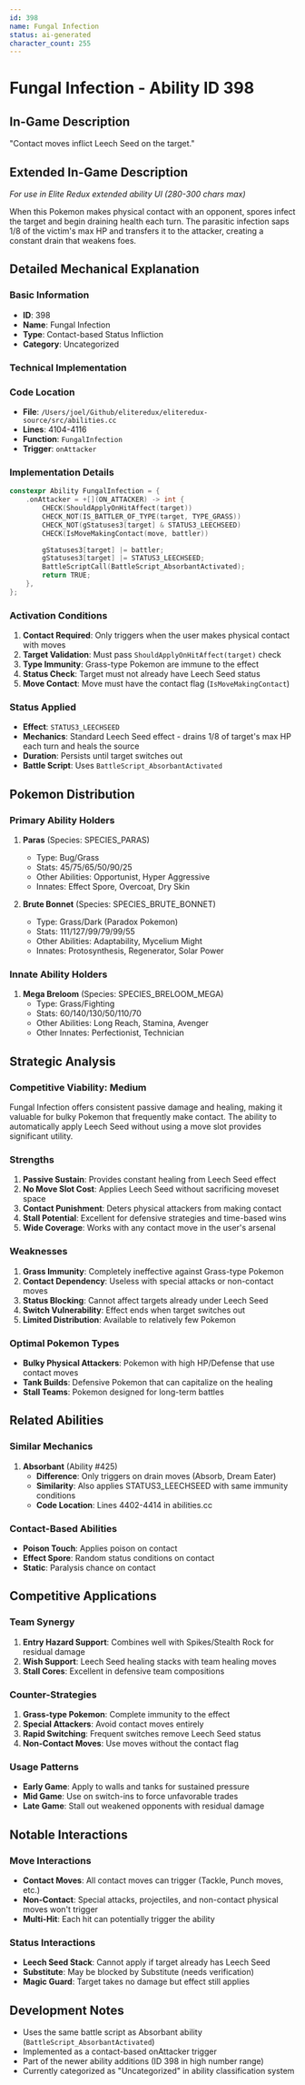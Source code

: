 ```yaml
---
id: 398
name: Fungal Infection
status: ai-generated
character_count: 255
---
```


# Fungal Infection - Ability ID 398

## In-Game Description
"Contact moves inflict Leech Seed on the target."

## Extended In-Game Description
*For use in Elite Redux extended ability UI (280-300 chars max)*

When this Pokemon makes physical contact with an opponent, spores infect the target and begin draining health each turn. The parasitic infection saps 1/8 of the victim's max HP and transfers it to the attacker, creating a constant drain that weakens foes.

## Detailed Mechanical Explanation

### Basic Information
- **ID**: 398
- **Name**: Fungal Infection
- **Type**: Contact-based Status Infliction
- **Category**: Uncategorized

### Technical Implementation

### Code Location
- **File**: `/Users/joel/Github/eliteredux/eliteredux-source/src/abilities.cc`
- **Lines**: 4104-4116
- **Function**: `FungalInfection`
- **Trigger**: `onAttacker`

### Implementation Details
```cpp
constexpr Ability FungalInfection = {
    .onAttacker = +[](ON_ATTACKER) -> int {
        CHECK(ShouldApplyOnHitAffect(target))
        CHECK_NOT(IS_BATTLER_OF_TYPE(target, TYPE_GRASS))
        CHECK_NOT(gStatuses3[target] & STATUS3_LEECHSEED)
        CHECK(IsMoveMakingContact(move, battler))

        gStatuses3[target] |= battler;
        gStatuses3[target] |= STATUS3_LEECHSEED;
        BattleScriptCall(BattleScript_AbsorbantActivated);
        return TRUE;
    },
};
```

### Activation Conditions
1. **Contact Required**: Only triggers when the user makes physical contact with moves
2. **Target Validation**: Must pass `ShouldApplyOnHitAffect(target)` check
3. **Type Immunity**: Grass-type Pokemon are immune to the effect
4. **Status Check**: Target must not already have Leech Seed status
5. **Move Contact**: Move must have the contact flag (`IsMoveMakingContact`)

### Status Applied
- **Effect**: `STATUS3_LEECHSEED`
- **Mechanics**: Standard Leech Seed effect - drains 1/8 of target's max HP each turn and heals the source
- **Duration**: Persists until target switches out
- **Battle Script**: Uses `BattleScript_AbsorbantActivated`

## Pokemon Distribution

### Primary Ability Holders
1. **Paras** (Species: SPECIES_PARAS)
   - Type: Bug/Grass
   - Stats: 45/75/65/50/90/25
   - Other Abilities: Opportunist, Hyper Aggressive
   - Innates: Effect Spore, Overcoat, Dry Skin

2. **Brute Bonnet** (Species: SPECIES_BRUTE_BONNET)
   - Type: Grass/Dark (Paradox Pokemon)
   - Stats: 111/127/99/79/99/55
   - Other Abilities: Adaptability, Mycelium Might
   - Innates: Protosynthesis, Regenerator, Solar Power

### Innate Ability Holders
1. **Mega Breloom** (Species: SPECIES_BRELOOM_MEGA)
   - Type: Grass/Fighting
   - Stats: 60/140/130/50/110/70
   - Other Abilities: Long Reach, Stamina, Avenger
   - Other Innates: Perfectionist, Technician

## Strategic Analysis

### Competitive Viability: Medium
Fungal Infection offers consistent passive damage and healing, making it valuable for bulky Pokemon that frequently make contact. The ability to automatically apply Leech Seed without using a move slot provides significant utility.

### Strengths
1. **Passive Sustain**: Provides constant healing from Leech Seed effect
2. **No Move Slot Cost**: Applies Leech Seed without sacrificing moveset space
3. **Contact Punishment**: Deters physical attackers from making contact
4. **Stall Potential**: Excellent for defensive strategies and time-based wins
5. **Wide Coverage**: Works with any contact move in the user's arsenal

### Weaknesses
1. **Grass Immunity**: Completely ineffective against Grass-type Pokemon
2. **Contact Dependency**: Useless with special attacks or non-contact moves
3. **Status Blocking**: Cannot affect targets already under Leech Seed
4. **Switch Vulnerability**: Effect ends when target switches out
5. **Limited Distribution**: Available to relatively few Pokemon

### Optimal Pokemon Types
- **Bulky Physical Attackers**: Pokemon with high HP/Defense that use contact moves
- **Tank Builds**: Defensive Pokemon that can capitalize on the healing
- **Stall Teams**: Pokemon designed for long-term battles

## Related Abilities

### Similar Mechanics
1. **Absorbant** (Ability #425)
   - **Difference**: Only triggers on drain moves (Absorb, Dream Eater)
   - **Similarity**: Also applies STATUS3_LEECHSEED with same immunity conditions
   - **Code Location**: Lines 4402-4414 in abilities.cc

### Contact-Based Abilities
- **Poison Touch**: Applies poison on contact
- **Effect Spore**: Random status conditions on contact
- **Static**: Paralysis chance on contact

## Competitive Applications

### Team Synergy
1. **Entry Hazard Support**: Combines well with Spikes/Stealth Rock for residual damage
2. **Wish Support**: Leech Seed healing stacks with team healing moves
3. **Stall Cores**: Excellent in defensive team compositions

### Counter-Strategies
1. **Grass-type Pokemon**: Complete immunity to the effect
2. **Special Attackers**: Avoid contact moves entirely
3. **Rapid Switching**: Frequent switches remove Leech Seed status
4. **Non-Contact Moves**: Use moves without the contact flag

### Usage Patterns
- **Early Game**: Apply to walls and tanks for sustained pressure
- **Mid Game**: Use on switch-ins to force unfavorable trades
- **Late Game**: Stall out weakened opponents with residual damage

## Notable Interactions

### Move Interactions
- **Contact Moves**: All contact moves can trigger (Tackle, Punch moves, etc.)
- **Non-Contact**: Special attacks, projectiles, and non-contact physical moves won't trigger
- **Multi-Hit**: Each hit can potentially trigger the ability

### Status Interactions
- **Leech Seed Stack**: Cannot apply if target already has Leech Seed
- **Substitute**: May be blocked by Substitute (needs verification)
- **Magic Guard**: Target takes no damage but effect still applies

## Development Notes
- Uses the same battle script as Absorbant ability (`BattleScript_AbsorbantActivated`)
- Implemented as a contact-based onAttacker trigger
- Part of the newer ability additions (ID 398 in high number range)
- Currently categorized as "Uncategorized" in ability classification system